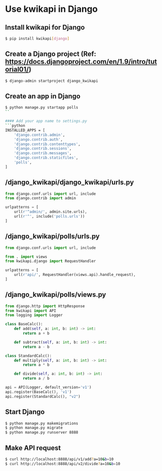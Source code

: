 # Use kwikapi in Django

## Install kwikapi for Django
```bash
$ pip install kwikapi[django]
```

## Create a Django project (Ref: https://docs.djangoproject.com/en/1.9/intro/tutorial01/)
```bash
$ django-admin startproject django_kwikapi
```

## Create an app in Django
```bash
$ python manage.py startapp polls
``

#### Add your app name to settings.py
```python
INSTALLED_APPS = [
    'django.contrib.admin',
    'django.contrib.auth',
    'django.contrib.contenttypes',
    'django.contrib.sessions',
    'django.contrib.messages',
    'django.contrib.staticfiles',
    'polls',
]
```
## /django_kwikapi/django_kwikapi/urls.py
```python
from django.conf.urls import url, include
from django.contrib import admin

urlpatterns = [
    url(r'^admin/', admin.site.urls),
    url(r'^', include('polls.urls'))
]
```

## /django_kwikapi/polls/urls.py
```python
from django.conf.urls import url, include

from . import views
from kwikapi.django import RequestHandler

urlpatterns = [
    url(r'api/', RequestHandler(views.api).handle_request),
]
```

## /django_kwikapi/polls/views.py
```python
from django.http import HttpResponse
from kwikapi import API
from logging import Logger

class BaseCalc():
    def add(self, a: int, b: int) -> int:
        return a + b

    def subtract(self, a: int, b: int) -> int:
        return a - b

class StandardCalc():
    def multiply(self, a: int, b: int) -> int:
        return a * b

    def divide(self, a: int, b: int) -> int:
        return a / b

api = API(Logger, default_version='v1')
api.register(BaseCalc(), 'v1')
api.register(StandardCalc(), "v2")
```

## Start Django
```bash
$ python manage.py makemigrations
$ python manage.py migrate
$ python manage.py runserver 8888
```

## Make API request
```bash
$ curl http://localhost:8888/api/v1/add?a=10&b=10
$ curl http://localhost:8888/api/v2/divide?a=10&b=10
```
